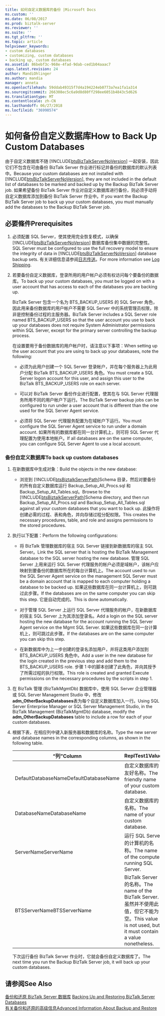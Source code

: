 ```yaml
---
title: 如何自定义数据库的备份 |Microsoft Docs
ms.custom: ''
ms.date: 06/08/2017
ms.prod: biztalk-server
ms.reviewer: ''
ms.suite: ''
ms.tgt_pltfrm: ''
ms.topic: article
helpviewer_keywords:
- custom databases
- customizing, custom databases
- backing up, custom databases
ms.assetid: 86bebf3c-968e-4fad-9dab-ced1b04aaac7
caps.latest.revision: 24
author: MandiOhlinger
ms.author: mandia
manager: anneta
ms.openlocfilehash: 59ddab49315f7d4a194224eb0773a7ea1fa1a314
ms.sourcegitcommit: 266308ec5c6a9d8d80ff298ee6051b4843c5d626
ms.translationtype: MT
ms.contentlocale: zh-CN
ms.lasthandoff: 06/27/2018
ms.locfileid: "36998574"
---
```

# <a name="how-to-back-up-custom-databases"></a><span data-ttu-id="2fa86-102">如何备份自定义数据库</span><span class="sxs-lookup"><span data-stu-id="2fa86-102">How to Back Up Custom Databases</span></span>
<span data-ttu-id="2fa86-103">由于自定义数据库不随 [!INCLUDE[btsBizTalkServerNoVersion](../includes/btsbiztalkservernoversion-md.md)] 一起安装，因此它们不包含在可由备份 BizTalk Server 作业进行标记并备份的数据库的默认列表中。</span><span class="sxs-lookup"><span data-stu-id="2fa86-103">Because your custom databases are not installed with [!INCLUDE[btsBizTalkServerNoVersion](../includes/btsbiztalkservernoversion-md.md)], they are not included in the default list of databases to be marked and backed up by the Backup BizTalk Server job.</span></span> <span data-ttu-id="2fa86-104">如果希望备份 BizTalk Server 作业对自定义数据库进行备份，则必须手动将自定义数据库添加到备份 BizTalk Server 作业中。</span><span class="sxs-lookup"><span data-stu-id="2fa86-104">If you want the Backup BizTalk Server job to back up your custom databases, you must manually add the databases to the Backup BizTalk Server job.</span></span>  
  
## <a name="prerequisites"></a><span data-ttu-id="2fa86-105">必要條件</span><span class="sxs-lookup"><span data-stu-id="2fa86-105">Prerequisites</span></span>  
  
1. <span data-ttu-id="2fa86-106">必须配置 SQL Server，使其使用完全恢复模式，以确保 [!INCLUDE[btsBizTalkServerNoVersion](../includes/btsbiztalkservernoversion-md.md)] 数据库备份集中数据的完整性。</span><span class="sxs-lookup"><span data-stu-id="2fa86-106">SQL Server must be configured to use the full recovery model to ensure the integrity of data in [!INCLUDE[btsBizTalkServerNoVersion](../includes/btsbiztalkservernoversion-md.md)] database backup sets.</span></span>  <span data-ttu-id="2fa86-107">有关详细信息请参阅[日志传送](../core/log-shipping.md)。</span><span class="sxs-lookup"><span data-stu-id="2fa86-107">For more information see [Log Shipping](../core/log-shipping.md).</span></span>  
  
2. <span data-ttu-id="2fa86-108">若要备份自定义数据库，登录所用的用户帐户必须有权访问每个要备份的数据库。</span><span class="sxs-lookup"><span data-stu-id="2fa86-108">To back up your custom databases, you must be logged on with a user account that has access to each of the databases you are backing up.</span></span>  
  
    <span data-ttu-id="2fa86-109">BizTalk Server 包含一个名为 BTS_BACKUP_USERS 的 SQL Server 角色，因此用来备份数据库的用户帐户不需要 SQL Server 中的系统管理员权限，除非是控制备份过程的主服务器。</span><span class="sxs-lookup"><span data-stu-id="2fa86-109">BizTalk Server includes a SQL Server role named BTS_BACKUP_USERS so that the user account you use to back up your databases does not require System Administrator permissions within SQL Server, except for the primary server controlling the backup process.</span></span>  
  
    <span data-ttu-id="2fa86-110">在设置要用于备份数据库的用户帐户时，请注意以下事项：</span><span class="sxs-lookup"><span data-stu-id="2fa86-110">When setting up the user account that you are using to back up your databases, note the following:</span></span>  
  
   -   <span data-ttu-id="2fa86-111">必须为此用户创建一个 SQL Server 登录帐户，并在每个服务器上为此用户分配 BizTalk BTS_BACKUP_USERS 角色。</span><span class="sxs-lookup"><span data-stu-id="2fa86-111">You must create a SQL Server logon account for this user, and assign this user to the BizTalk BTS_BACKUP_USERS role on each server.</span></span>  
  
   -   <span data-ttu-id="2fa86-112">可以对 BizTalk Server 备份作业进行配置，使其在与 SQL Server 代理服务所用不同的用户帐户下运行。</span><span class="sxs-lookup"><span data-stu-id="2fa86-112">The BizTalk Server backup jobs can be configured to run under a user account that is different than the one used for the SQL Server Agent service.</span></span>  
  
   -   <span data-ttu-id="2fa86-113">必须将 SQL Server 代理服务配置为在域帐户下运行。</span><span class="sxs-lookup"><span data-stu-id="2fa86-113">You must configure the SQL Server Agent service to run under a domain account.</span></span> <span data-ttu-id="2fa86-114">如果所有的数据库都在同一台计算机上，则可将 SQL Server 代理配置为使用本地帐户。</span><span class="sxs-lookup"><span data-stu-id="2fa86-114">If all databases are on the same computer, you can configure SQL Server Agent to use a local account.</span></span>  
  
### <a name="to-back-up-custom-databases"></a><span data-ttu-id="2fa86-115">备份自定义数据库</span><span class="sxs-lookup"><span data-stu-id="2fa86-115">To back up custom databases</span></span>  
  
1. <span data-ttu-id="2fa86-116">在新数据库中生成对象：</span><span class="sxs-lookup"><span data-stu-id="2fa86-116">Build the objects in the new database:</span></span>  
  
   - <span data-ttu-id="2fa86-117">浏览到 [!INCLUDE[btsBiztalkServerPath](../includes/btsbiztalkserverpath-md.md)]Schema 目录，然后对要备份的所有自定义数据库运行 Backup_Setup_All_Procs.sql 和 Backup_Setup_All_Tables.sql。</span><span class="sxs-lookup"><span data-stu-id="2fa86-117">Browse to the [!INCLUDE[btsBiztalkServerPath](../includes/btsbiztalkserverpath-md.md)]Schema directory, and then run Backup_Setup_All_Procs.sql and Backup_Setup_All_Tables.sql against all your custom databases that you want to back up.</span></span> <span data-ttu-id="2fa86-118">此操作将创建必需的过程、表和角色，并向存储过程分配权限。</span><span class="sxs-lookup"><span data-stu-id="2fa86-118">This creates the necessary procedures, table, and role and assigns permissions to the stored procedures.</span></span>  
  
2. <span data-ttu-id="2fa86-119">执行以下配置：</span><span class="sxs-lookup"><span data-stu-id="2fa86-119">Perform the following configurations:</span></span>  
  
   -   <span data-ttu-id="2fa86-120">将 BizTalk 管理数据库的宿主 SQL Server 链接到新数据库的宿主 SQL Server。</span><span class="sxs-lookup"><span data-stu-id="2fa86-120">Link the SQL server that is hosting the BizTalk Management database to the SQL server hosting the new database.</span></span> <span data-ttu-id="2fa86-121">管理 SQL Server 上用来运行 SQL Server 代理服务的帐户必须是域帐户，该帐户应映射到要备份的数据库所在的每台计算机上。</span><span class="sxs-lookup"><span data-stu-id="2fa86-121">The account used to run the SQL Server Agent service on the management SQL Server must be a domain account that is mapped to each computer holding a database to be backed up.</span></span> <span data-ttu-id="2fa86-122">如果这些数据库在同一台计算机上，则可跳过此步骤。</span><span class="sxs-lookup"><span data-stu-id="2fa86-122">If the databases are on the same computer you can skip this step.</span></span> <span data-ttu-id="2fa86-123">它是自动完成的。</span><span class="sxs-lookup"><span data-stu-id="2fa86-123">This is done automatically.</span></span>  
  
   -   <span data-ttu-id="2fa86-124">对于管理 SQL Server 上运行 SQL Server 代理服务的帐户，在新数据库的宿主 SQL Server 上为其添加登录名。</span><span class="sxs-lookup"><span data-stu-id="2fa86-124">Add a login on the SQL server hosting the new database for the account running the SQL Server Agent service on the Mgmt SQL Server.</span></span> <span data-ttu-id="2fa86-125">如果这些数据库在同一台计算机上，则可跳过此步骤。</span><span class="sxs-lookup"><span data-stu-id="2fa86-125">If the databases are on the same computer you can skip this step.</span></span>  
  
   -   <span data-ttu-id="2fa86-126">在新数据库中为上一步创建的登录名添加用户，并将这类用户添加到 BTS_BACKUP_USERS 角色中。</span><span class="sxs-lookup"><span data-stu-id="2fa86-126">Add a user in the new database for the login created in the previous step and add them to the BTS_BACKUP_USERS role.</span></span> <span data-ttu-id="2fa86-127">步骤 1 中的脚本创建了此角色，并向其授予了所需过程的执行权限。</span><span class="sxs-lookup"><span data-stu-id="2fa86-127">This role is created and granted Execute permissions on the necessary procedures by the scripts in step 1.</span></span>  
  
3. <span data-ttu-id="2fa86-128">在 BizTalk 管理 (BizTalkMgmtDb) 数据库中，使用 SQL Server 企业管理器或 SQL Server Management Studio 中，修改**adm_OtherBackupDatabases**表为每个自定义数据库加入一行。</span><span class="sxs-lookup"><span data-stu-id="2fa86-128">Using SQL Server Enterprise Manager or SQL Server Management Studio, in the BizTalk Management (BizTalkMgmtDb) database, modify the **adm_OtherBackupDatabases** table to include a row for each of your custom databases.</span></span>  
  
4. <span data-ttu-id="2fa86-129">根据下表，在相应列中键入新服务器和数据库的名称。</span><span class="sxs-lookup"><span data-stu-id="2fa86-129">Type the new server and database names in the corresponding columns, as shown in the following table.</span></span>  
  
   |<span data-ttu-id="2fa86-130">“列”</span><span class="sxs-lookup"><span data-stu-id="2fa86-130">Column</span></span>|<span data-ttu-id="2fa86-131">ReplTest1</span><span class="sxs-lookup"><span data-stu-id="2fa86-131">Value</span></span>|  
   |------------|-----------|  
   |<span data-ttu-id="2fa86-132">DefaultDatabaseName</span><span class="sxs-lookup"><span data-stu-id="2fa86-132">DefaultDatabaseName</span></span>|<span data-ttu-id="2fa86-133">自定义数据库的友好名称。</span><span class="sxs-lookup"><span data-stu-id="2fa86-133">The friendly name of your custom database.</span></span>|  
   |<span data-ttu-id="2fa86-134">DatabaseName</span><span class="sxs-lookup"><span data-stu-id="2fa86-134">DatabaseName</span></span>|<span data-ttu-id="2fa86-135">自定义数据库的名称。</span><span class="sxs-lookup"><span data-stu-id="2fa86-135">The name of your custom database.</span></span>|  
   |<span data-ttu-id="2fa86-136">ServerName</span><span class="sxs-lookup"><span data-stu-id="2fa86-136">ServerName</span></span>|<span data-ttu-id="2fa86-137">运行 SQL Server 的计算机的名称。</span><span class="sxs-lookup"><span data-stu-id="2fa86-137">The name of the computer running SQL Server.</span></span>|  
   |<span data-ttu-id="2fa86-138">BTSServerName</span><span class="sxs-lookup"><span data-stu-id="2fa86-138">BTSServerName</span></span>|<span data-ttu-id="2fa86-139">BizTalk Server 的名称。</span><span class="sxs-lookup"><span data-stu-id="2fa86-139">The name of the BizTalk Server.</span></span> <span data-ttu-id="2fa86-140">虽然并不使用此值，但它不能为空。</span><span class="sxs-lookup"><span data-stu-id="2fa86-140">This value is not used, but it must contain a value nonetheless.</span></span>|  
  
   <span data-ttu-id="2fa86-141">下次运行备份 BizTalk Server 作业时，它就会备份自定义数据库了。</span><span class="sxs-lookup"><span data-stu-id="2fa86-141">The next time you run the Backup BizTalk Server job, it will back up your custom databases.</span></span>  
  
## <a name="see-also"></a><span data-ttu-id="2fa86-142">请参阅</span><span class="sxs-lookup"><span data-stu-id="2fa86-142">See Also</span></span>  
 <span data-ttu-id="2fa86-143">[备份和还原 BizTalk Server 数据库](../core/backing-up-and-restoring-biztalk-server-databases.md) </span><span class="sxs-lookup"><span data-stu-id="2fa86-143">[Backing Up and Restoring BizTalk Server Databases](../core/backing-up-and-restoring-biztalk-server-databases.md) </span></span>  
 [<span data-ttu-id="2fa86-144">有关备份和还原的高级信息</span><span class="sxs-lookup"><span data-stu-id="2fa86-144">Advanced Information About Backup and Restore</span></span>](../core/advanced-information-about-backup-and-restore1.md)